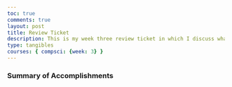 ```yaml
---
toc: true
comments: true
layout: post
title: Review Ticket
description: This is my week three review ticket in which I discuss what I accomplished and hope to accomplish from this week and hopefully next week as well. 
type: tangibles
courses: { compsci: {week: 3} }
---
```


### Summary of Accomplishments
